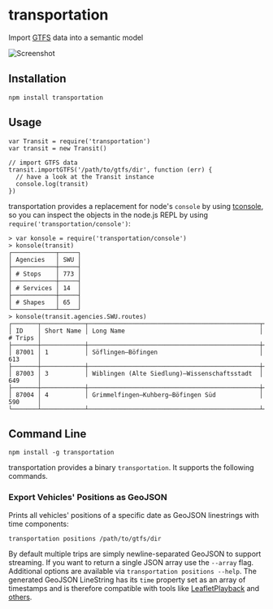 # transportation



Import [GTFS](https://developers.google.com/transit/gtfs/reference) data into a semantic model

![Screenshot](screenshot.png)

## Installation

```shell
npm install transportation
```

## Usage

```
var Transit = require('transportation')
var transit = new Transit()

// import GTFS data
transit.importGTFS('/path/to/gtfs/dir', function (err) {
  // have a look at the Transit instance
  console.log(transit)
})
```

transportation provides a replacement for node's `console` by using [tconsole](https://www.npmjs.com/package/tconsole), so you can inspect the objects in the node.js REPL by using `require('transportation/console')`:

```
> var konsole = require('transportation/console')
> konsole(transit)
┌────────────┬─────┐
│ Agencies   │ SWU │
├────────────┼─────┤
│ # Stops    │ 773 │
├────────────┼─────┤
│ # Services │ 14  │
├────────────┼─────┤
│ # Shapes   │ 65  │
└────────────┴─────┘
> konsole(transit.agencies.SWU.routes)
┌───────┬────────────┬───────────────────────────────────────────────┬─────────┐
│ ID    │ Short Name │ Long Name                                     │ # Trips │
├───────┼────────────┼───────────────────────────────────────────────┼─────────┤
│ 87001 │ 1          │ Söflingen–Böfingen                            │ 613     │
├───────┼────────────┼───────────────────────────────────────────────┼─────────┤
│ 87003 │ 3          │ Wiblingen (Alte Siedlung)–Wissenschaftsstadt  │ 649     │
├───────┼────────────┼───────────────────────────────────────────────┼─────────┤
│ 87004 │ 4          │ Grimmelfingen–Kuhberg–Böfingen Süd            │ 590     │
└───────┴────────────┴───────────────────────────────────────────────┴─────────┘
```

## Command Line

```shell
npm install -g transportation
```

transportation provides a binary `transportation`. It supports the following commands.

### Export Vehicles' Positions as GeoJSON

Prints all vehicles' positions of a specific date as GeoJSON linestrings with time components:

```shell
transportation positions /path/to/gtfs/dir
```

By default multiple trips are simply newline-separated GeoJSON to support streaming. If you want to return a single JSON array use the `--array` flag. Additional options are available via `transportation positions --help`. The generated GeoJSON LineString has its `time` property set as an array of timestamps and is therefore compatible with tools like [LeafletPlayback](https://github.com/hallahan/LeafletPlayback) and [others](https://github.com/fnogatz/zeitpunkt#compatible-tools).

